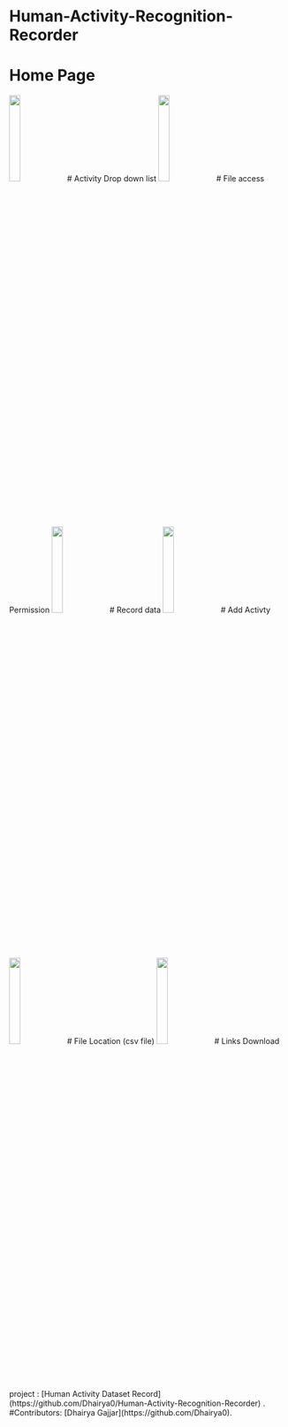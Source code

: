 # Human-Activity-Recognition-Recorder
# Home Page
<img src="https://user-images.githubusercontent.com/85548288/214701332-aa9c94f4-29a7-479c-860b-53604e132cc3.png" width=20% height=20%>
# Activity Drop down list
<img src="https://user-images.githubusercontent.com/85548288/214701447-0514f7c6-db25-4e71-a635-32e951f82ba4.png" width=20% height=20%>
# File access Permission
<img src="https://user-images.githubusercontent.com/85548288/214701586-e27c9468-192f-4545-8902-797b584ac594.png" width=20% height=20%>
# Record data
<img src="https://user-images.githubusercontent.com/85548288/214701644-5c9621bf-3fe0-4e27-b366-b70cf601d887.png" width=20% height=20%>
# Add Activty
<img src="https://user-images.githubusercontent.com/85548288/214701741-92a20a24-1607-480d-8b3f-6d1529ba7682.png" width=20% height=20%>
# File Location (csv file)
<img src="https://user-images.githubusercontent.com/85548288/214701821-54741a5d-cb00-46b9-a007-0d0cdd11cd60.png" width=20% height=20%>
# Links
Download project : [Human Activity Dataset Record] (https://github.com/Dhairya0/Human-Activity-Recognition-Recorder) .
#Contributors: [Dhairya Gajjar](https://github.com/Dhairya0).
